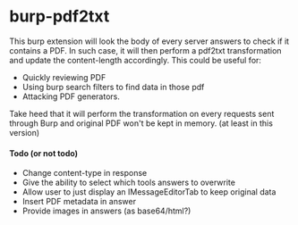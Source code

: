 # burp-pdf2txt

This burp extension will look the body of every server answers to check if it contains a PDF. 
In such case, it will then perform a pdf2txt transformation and update the content-length accordingly.
This could be useful for:
- Quickly reviewing PDF
- Using burp search filters to find data in those pdf 
- Attacking PDF generators.

Take heed that it will perform the transformation on every requests sent through Burp and  original PDF won't be kept in memory. (at least in this version)

#### Todo (or not todo)

- Change content-type in response
- Give the ability to select which tools answers to overwrite
- Allow user to just display an IMessageEditorTab to keep original data 
- Insert PDF metadata in answer
- Provide images in answers (as base64/html?)
